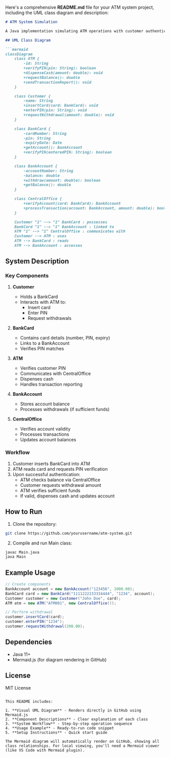 Here's a comprehensive **README.md** file for your ATM system project, including the UML class diagram and description:

```markdown
# ATM System Simulation

A Java implementation simulating ATM operations with customer authentication, balance checking, and cash withdrawal functionality.

## UML Class Diagram

```mermaid
classDiagram
    class ATM {
        -id: String
        +verifyPIN(pin: String): boolean
        +dispenseCash(amount: double): void
        +requestBalance(): double
        +sendTransactionReport(): void
    }

    class Customer {
        -name: String
        +insertCard(card: BankCard): void
        +enterPIN(pin: String): void
        +requestWithdrawal(amount: double): void
    }

    class BankCard {
        -cardNumber: String
        -pin: String
        -expiryDate: Date
        +getAccount(): BankAccount
        +verifyPIN(enteredPIN: String): boolean
    }

    class BankAccount {
        -accountNumber: String
        -balance: double
        +withdraw(amount: double): boolean
        +getBalance(): double
    }

    class CentralOffice {
        +verifyAccount(card: BankCard): BankAccount
        +processTransaction(account: BankAccount, amount: double): boolean
    }

    Customer "1" --> "1" BankCard : possesses
    BankCard "1" --> "1" BankAccount : linked to
    ATM "1" --> "1" CentralOffice : communicates with
    Customer --> ATM : uses
    ATM --> BankCard : reads
    ATM --> BankAccount : accesses
```

## System Description

### Key Components

1. **Customer**
   - Holds a BankCard
   - Interacts with ATM to:
     - Insert card
     - Enter PIN
     - Request withdrawals

2. **BankCard**
   - Contains card details (number, PIN, expiry)
   - Links to a BankAccount
   - Verifies PIN matches

3. **ATM**
   - Verifies customer PIN
   - Communicates with CentralOffice
   - Dispenses cash
   - Handles transaction reporting

4. **BankAccount**
   - Stores account balance
   - Processes withdrawals (if sufficient funds)

5. **CentralOffice**
   - Verifies account validity
   - Processes transactions
   - Updates account balances

### Workflow

1. Customer inserts BankCard into ATM
2. ATM reads card and requests PIN verification
3. Upon successful authentication:
   - ATM checks balance via CentralOffice
   - Customer requests withdrawal amount
   - ATM verifies sufficient funds
   - If valid, dispenses cash and updates account

## How to Run

1. Clone the repository:
```bash
git clone https://github.com/yourusername/atm-system.git
```

2. Compile and run Main class:
```bash
javac Main.java
java Main
```

## Example Usage

```java
// Create components
BankAccount account = new BankAccount("123456", 1000.00);
BankCard card = new BankCard("1111222233334444", "1234", account);
Customer customer = new Customer("John Doe", card);
ATM atm = new ATM("ATM001", new CentralOffice());

// Perform withdrawal
customer.insertCard(card);
customer.enterPIN("1234");
customer.requestWithdrawal(200.00);
```

## Dependencies

- Java 11+
- Mermaid.js (for diagram rendering in GitHub)

## License

MIT License
```

This README includes:

1. **Visual UML Diagram** - Renders directly in GitHub using Mermaid.js
2. **Component Descriptions** - Clear explanation of each class
3. **System Workflow** - Step-by-step operation sequence
4. **Usage Example** - Ready-to-run code snippet
5. **Setup Instructions** - Quick start guide

The Mermaid diagram will automatically render on GitHub, showing all class relationships. For local viewing, you'll need a Mermaid viewer (like VS Code with Mermaid plugin).
